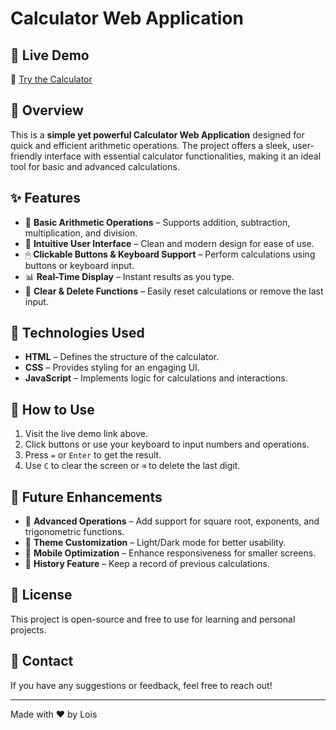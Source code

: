 # Calculator Web Application

## 📌 Live Demo
🔗 [Try the Calculator](https://lois39.github.io/codealpha_tasks3/)

## 📖 Overview
This is a **simple yet powerful Calculator Web Application** designed for quick and efficient arithmetic operations. The project offers a sleek, user-friendly interface with essential calculator functionalities, making it an ideal tool for basic and advanced calculations.

## ✨ Features
- 🔢 **Basic Arithmetic Operations** – Supports addition, subtraction, multiplication, and division.
- 🎨 **Intuitive User Interface** – Clean and modern design for ease of use.
- 🖱 **Clickable Buttons & Keyboard Support** – Perform calculations using buttons or keyboard input.
- 📊 **Real-Time Display** – Instant results as you type.
- 🔄 **Clear & Delete Functions** – Easily reset calculations or remove the last input.

## 🚀 Technologies Used
- **HTML** – Defines the structure of the calculator.
- **CSS** – Provides styling for an engaging UI.
- **JavaScript** – Implements logic for calculations and interactions.

## 📌 How to Use
1. Visit the live demo link above.
2. Click buttons or use your keyboard to input numbers and operations.
3. Press `=` or `Enter` to get the result.
4. Use `C` to clear the screen or `⌫` to delete the last digit.

## 🔧 Future Enhancements
- 🧮 **Advanced Operations** – Add support for square root, exponents, and trigonometric functions.
- 🎨 **Theme Customization** – Light/Dark mode for better usability.
- 📱 **Mobile Optimization** – Enhance responsiveness for smaller screens.
- 🔄 **History Feature** – Keep a record of previous calculations.

## 📜 License
This project is open-source and free to use for learning and personal projects.

## 💌 Contact
If you have any suggestions or feedback, feel free to reach out!

---
Made with ❤️ by Lois

